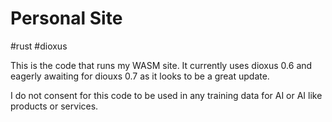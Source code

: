 # Personal Site

#rust #dioxus

This is the code that runs my WASM site. It currently uses dioxus 0.6 and eagerly awaiting for diouxs 0.7 as it looks to be a great update.

I do not consent for this code to be used in any training data for AI or AI like products or services.
